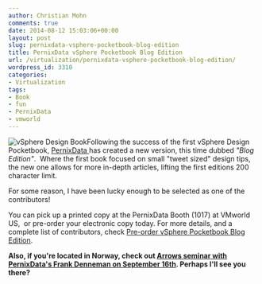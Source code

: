 ```yaml
---
author: Christian Mohn
comments: true
date: 2014-08-12 15:03:06+00:00
layout: post
slug: pernixdata-vsphere-pocketbook-blog-edition
title: PernixData vSphere Pocketbook Blog Edition
url: /virtualization/pernixdata-vsphere-pocketbook-blog-edition/
wordpress_id: 3310
categories:
- Virtualization
tags:
- Book
- fun
- PernixData
- vmworld
---
```


![vSphere Design Book](/img/vSphere_design_book_Front_246px-182x300.png#floatright)Following the success of the first vSphere Design Pocketbook, [PernixData ](http://pernixdata.com)has created a new version, this time dubbed _"Blog Edition"_.  Where the first book focused on small "tweet sized" design tips, the new one allows for more in-depth articles, lifting the first editions 200 character limit.
<!--more-->

For some reason, I have been lucky enough to be selected as one of the contributors!

You can pick up a printed copy at the PernixData Booth (1017) at VMworld US,  or pre-order your electronic copy today.
For more details, and a complete list of contributors, check [Pre-order vSphere Pocketbook Blog Edition](http://frankdenneman.nl/2014/08/07/pre-order-vsphere-pocketbook-blog-edition/).

**Also, if you're located in Norway, check out [Arrows seminar with PernixData's Frank Denneman on September 16th](https://ecs-no.arrow.com/produsenter/PernixData/Aktiviteter/Sider/Seminar-med-teknologiguru-Frank-Denneman-16-september.aspx). Perhaps I'll see you there?**
